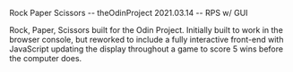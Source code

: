 Rock Paper Scissors -- theOdinProject
2021.03.14 -- RPS w/ GUI

Rock, Paper, Scissors built for the Odin Project.  Initially built to work in
the browser console, but reworked to include a fully interactive front-end
with JavaScript updating the display throughout a game to score 5 wins before
the computer does.
